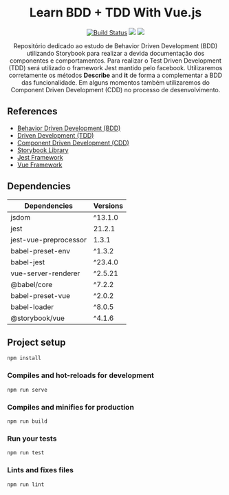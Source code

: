 <h1 align="center">Learn BDD + TDD With Vue.js</h1>

<p align="center">
  <a href="https://travis-ci.org/filipenatanael/vuejs-colorlib-jackson-template"><img src="https://travis-ci.org/filipenatanael/vuejs-colorlib-jackson-template.svg?branch=master" alt="Build Status"></a>
  <a href="https://codeclimate.com/github/filipenatanael/vuejs-colorlib-jackson-template/maintainability"><img src="https://api.codeclimate.com/v1/badges/619a179e781aa96489f2/maintainability" /></a>
    <a href="https://app.codacy.com/project/filipenatanael/vuejs-colorlib-jackson-template/dashboard"><img src="https://api.codacy.com/project/badge/Grade/e7388989c0ce4afa80fa0484ec45ff15" /></a>
</p>

<p align="center">
Repositório dedicado ao estudo de Behavior Driven Development (BDD) utilizando Storybook para realizar a devida documentação dos componentes e comportamentos. Para realizar o Test Driven Development (TDD) será utilizado o framework Jest mantido pelo facebook. Utilizaremos corretamente os métodos <b>Describe</b> and <b>it</b> de forma a complementar a BDD das funcionalidade. Em alguns momentos também utilizaremos do Component Driven Development (CDD) no processo de desenvolvimento.
</p>

## References

- [Behavior Driven Development (BDD)](https://www.sitepoint.com/bdd-javascript-cucumber-gherkin/)
- [Driven Development (TDD)](https://blog.da2k.com.br/2015/01/06/pensando-tdd-com-javascript/)
- [Component Driven Development (CDD)](https://blog.hichroma.com/component-driven-development-ce1109d56c8e)
- [Storybook Library](https://storybook.js.org/)
- [Jest Framework](https://jestjs.io/)
- [Vue Framework](https://br.vuejs.org)

## Dependencies

|  Dependencies | Versions |
|---|---|
|  jsdom | ^13.1.0 |
|  jest | 21.2.1 |
|  jest-vue-preprocessor | 1.3.1 |
|  babel-preset-env | ^1.3.2 |
|  babel-jest | ^23.4.0 |
|  vue-server-renderer | ^2.5.21 |
|  @babel/core | ^7.2.2 |
|  babel-preset-vue | ^2.0.2 |
|  babel-loader | ^8.0.5 |
|  @storybook/vue | ^4.1.6 |

## Project setup
```
npm install
```

### Compiles and hot-reloads for development
```
npm run serve
```

### Compiles and minifies for production
```
npm run build
```

### Run your tests
```
npm run test
```

### Lints and fixes files
```
npm run lint
```
